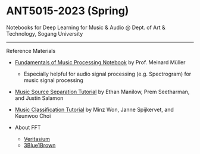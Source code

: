# ANT5015-2023 (Spring)
Notebooks for Deep Learning for Music &amp; Audio @ Dept. of Art &amp; Technology, Sogang University

---------------
Reference Materials


- [Fundamentals of Music Processing Notebook](https://www.audiolabs-erlangen.de/resources/MIR/FMP/C0/C0.html) by Prof. Meinard Müller
  - Especially helpful for audio signal processing (e.g. Spectrogram) for music signal processing

- [Music Source Separation Tutorial](https://source-separation.github.io/tutorial/landing.html) by Ethan Manilow, Prem Seetharman, and Justin Salamon

- [Music Classification Tutorial](https://music-classification.github.io/tutorial/) by Minz Won, Janne Spijkervet, and Keunwoo Choi


- About FFT
  - [Veritasium](https://youtu.be/nmgFG7PUHfo) 
  - [3Blue1Brown](https://youtu.be/spUNpyF58BY)